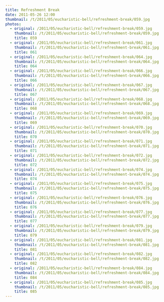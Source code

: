 ```yaml
---
title: Refreshment Break
date: 2011-05-26 12:00
thumbnail: /t/2011/05/eucharistic-bell/refreshment-break/059.jpg
photos:
  - original: /2011/05/eucharistic-bell/refreshment-break/059.jpg
    thumbnail: /t/2011/05/eucharistic-bell/refreshment-break/059.jpg
    title: 059
  - original: /2011/05/eucharistic-bell/refreshment-break/061.jpg
    thumbnail: /t/2011/05/eucharistic-bell/refreshment-break/061.jpg
    title: 061
  - original: /2011/05/eucharistic-bell/refreshment-break/064.jpg
    thumbnail: /t/2011/05/eucharistic-bell/refreshment-break/064.jpg
    title: 064
  - original: /2011/05/eucharistic-bell/refreshment-break/066.jpg
    thumbnail: /t/2011/05/eucharistic-bell/refreshment-break/066.jpg
    title: 066
  - original: /2011/05/eucharistic-bell/refreshment-break/067.jpg
    thumbnail: /t/2011/05/eucharistic-bell/refreshment-break/067.jpg
    title: 067
  - original: /2011/05/eucharistic-bell/refreshment-break/068.jpg
    thumbnail: /t/2011/05/eucharistic-bell/refreshment-break/068.jpg
    title: 068
  - original: /2011/05/eucharistic-bell/refreshment-break/069.jpg
    thumbnail: /t/2011/05/eucharistic-bell/refreshment-break/069.jpg
    title: 069
  - original: /2011/05/eucharistic-bell/refreshment-break/070.jpg
    thumbnail: /t/2011/05/eucharistic-bell/refreshment-break/070.jpg
    title: 070
  - original: /2011/05/eucharistic-bell/refreshment-break/071.jpg
    thumbnail: /t/2011/05/eucharistic-bell/refreshment-break/071.jpg
    title: 071
  - original: /2011/05/eucharistic-bell/refreshment-break/072.jpg
    thumbnail: /t/2011/05/eucharistic-bell/refreshment-break/072.jpg
    title: 072
  - original: /2011/05/eucharistic-bell/refreshment-break/074.jpg
    thumbnail: /t/2011/05/eucharistic-bell/refreshment-break/074.jpg
    title: 074
  - original: /2011/05/eucharistic-bell/refreshment-break/075.jpg
    thumbnail: /t/2011/05/eucharistic-bell/refreshment-break/075.jpg
    title: 075
  - original: /2011/05/eucharistic-bell/refreshment-break/076.jpg
    thumbnail: /t/2011/05/eucharistic-bell/refreshment-break/076.jpg
    title: 076
  - original: /2011/05/eucharistic-bell/refreshment-break/077.jpg
    thumbnail: /t/2011/05/eucharistic-bell/refreshment-break/077.jpg
    title: 077
  - original: /2011/05/eucharistic-bell/refreshment-break/079.jpg
    thumbnail: /t/2011/05/eucharistic-bell/refreshment-break/079.jpg
    title: 079
  - original: /2011/05/eucharistic-bell/refreshment-break/081.jpg
    thumbnail: /t/2011/05/eucharistic-bell/refreshment-break/081.jpg
    title: 081
  - original: /2011/05/eucharistic-bell/refreshment-break/082.jpg
    thumbnail: /t/2011/05/eucharistic-bell/refreshment-break/082.jpg
    title: 082
  - original: /2011/05/eucharistic-bell/refreshment-break/084.jpg
    thumbnail: /t/2011/05/eucharistic-bell/refreshment-break/084.jpg
    title: 084
  - original: /2011/05/eucharistic-bell/refreshment-break/085.jpg
    thumbnail: /t/2011/05/eucharistic-bell/refreshment-break/085.jpg
    title: 085
---
```

